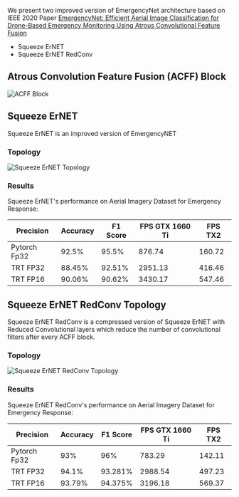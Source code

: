  We present two improved version of EmergencyNet architecture based on IEEE 2020 Paper  [EmergencyNet: Efficient Aerial Image Classification for Drone-Based Emergency Monitoring Using Atrous Convolutional Feature Fusion](https://ieeexplore.ieee.org/abstract/document/9050881)
 - Squeeze ErNET 
 - Squeeze ErNET RedConv
 
## Atrous Convolution Feature Fusion (ACFF) Block 
![ACFF Block](resources/ACFF.png)

## Squeeze ErNET 
Squeeze ErNET is an improved version of EmergencyNET 
### Topology 
![Squeeze ErNET Topology](resources/sq_ernet_topology.png)

### Results
Squeeze ErNET's performance on Aerial Imagery Dataset for Emergency Response:

| Precision | Accuracy | F1 Score | FPS GTX 1660 Ti | FPS TX2|
|-----| ---------|----------|---------|------|
| Pytorch Fp32| 92.5%	| 95.5% | 876.74 | 160.72|
| TRT FP32 | 88.45%	| 92.51%| 2951.13| 416.46	|
| TRT FP16|90.06%	|90.62%| 3430.17 |547.46|


## Squeeze ErNET RedConv Topology 
Squeeze ErNET RedConv is a compressed version of Squeeze ErNET with Reduced Convolutional layers which reduce the number of convolutional filters after every ACFF block. 

### Topology
![Squeeze ErNET RedConv Topology](resources/redconv_topology.png)

### Results
Squeeze ErNET RedConv's performance on Aerial Imagery Dataset for Emergency Response:

| Precision | Accuracy | F1 Score | FPS GTX 1660 Ti | FPS TX2|
|-----|-------------|----------|-------|--------|
| Pytorch Fp32| 93%| 96% |783.29|142.11	|
| TRT FP32 | 94.1%	|93.281%| 2988.54|497.23	|
| TRT FP16|93.79%	|94.375%| 3196.18|569.37|


